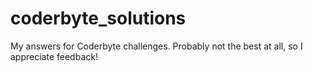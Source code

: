 # coderbyte_solutions
My answers for Coderbyte challenges. Probably not the best at all, so I appreciate feedback! 
